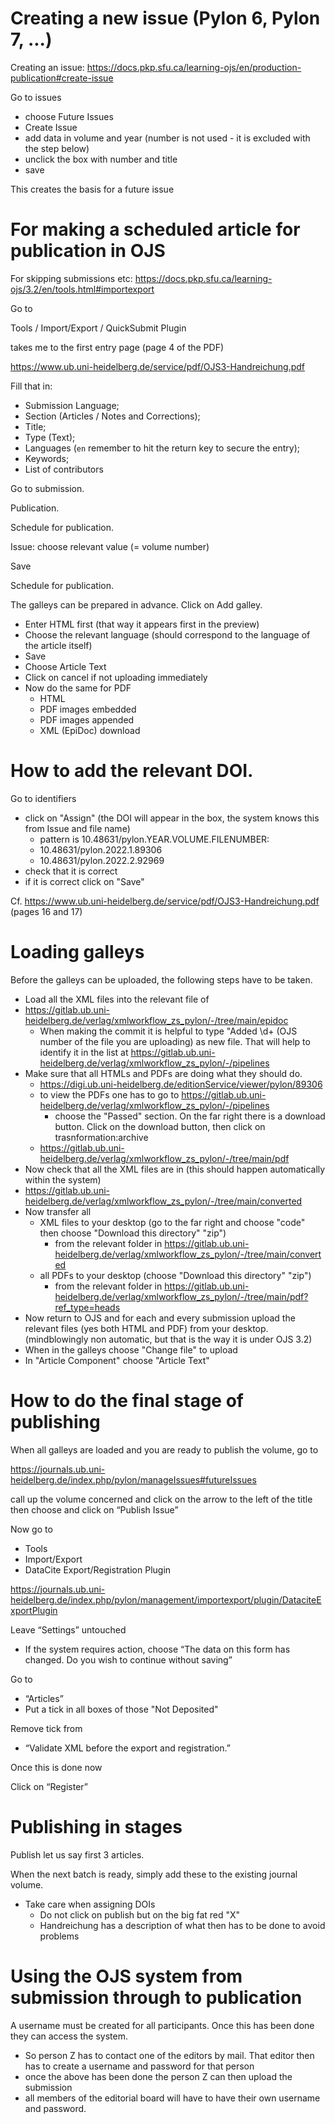  # Creating a new issue (Pylon 6, Pylon 7, ...)

Creating an issue: https://docs.pkp.sfu.ca/learning-ojs/en/production-publication#create-issue

Go to issues

- choose Future Issues
- Create Issue
- add data in volume and year (number is not used - it is excluded with the step below)
- unclick the box with number and title 
- save

This creates the basis for a future issue

# For making a scheduled article for publication in OJS

For skipping submissions etc: https://docs.pkp.sfu.ca/learning-ojs/3.2/en/tools.html#importexport

Go to

Tools / Import/Export / QuickSubmit Plugin

takes me to the first entry page (page 4 of the PDF)

https://www.ub.uni-heidelberg.de/service/pdf/OJS3-Handreichung.pdf

Fill that in:
- Submission Language;
- Section (Articles / Notes and Corrections);
- Title;
- Type (Text);
- Languages (`en`  remember to hit the return key to secure the entry);
- Keywords;
- List of contributors

Go to submission.

Publication.

Schedule for publication.

Issue: choose relevant value (= volume number)

Save

Schedule for publication.

The galleys can be prepared in advance. Click on Add galley.
- Enter HTML first (that way it appears first in the preview)
- Choose the relevant language (should correspond to the language of the article itself)
- Save
- Choose Article Text
- Click on cancel if not uploading immediately
- Now do the same for PDF
  - HTML
  - PDF images embedded
  - PDF images appended
  - XML (EpiDoc) download
  
# How to add the relevant DOI.

Go to identifiers

- click on "Assign" (the DOI will appear in the box, the system knows this from Issue and file name)
  - pattern is 10.48631/pylon.YEAR.VOLUME.FILENUMBER: 
  - 10.48631/pylon.2022.1.89306 
  - 10.48631/pylon.2022.2.92969
- check that it is correct
- if it is correct click on "Save"

Cf. https://www.ub.uni-heidelberg.de/service/pdf/OJS3-Handreichung.pdf (pages 16 and 17)

# Loading galleys

Before the galleys can be uploaded, the following steps have to be taken.
- Load all the XML files into the relevant file of 
- https://gitlab.ub.uni-heidelberg.de/verlag/xmlworkflow_zs_pylon/-/tree/main/epidoc
  - When making the commit it is helpful to type "Added \d+ (OJS number of the file you are uploading) as new file. That will help to identify it in the list at https://gitlab.ub.uni-heidelberg.de/verlag/xmlworkflow_zs_pylon/-/pipelines
- Make sure that all HTMLs and PDFs are doing what they should do.
  - https://digi.ub.uni-heidelberg.de/editionService/viewer/pylon/89306
  - to view the PDFs one has to go to https://gitlab.ub.uni-heidelberg.de/verlag/xmlworkflow_zs_pylon/-/pipelines
    - choose the "Passed" section. On the far right there is a download button. Click on the download button, then click on trasnformation:archive
  - https://gitlab.ub.uni-heidelberg.de/verlag/xmlworkflow_zs_pylon/-/tree/main/pdf
- Now check that all the XML files are in (this should happen automatically within the system)
- https://gitlab.ub.uni-heidelberg.de/verlag/xmlworkflow_zs_pylon/-/tree/main/converted
- Now transfer all
  - XML files to your desktop (go to the far right and choose "code" then choose "Download this directory" "zip")
    - from the relevant folder in https://gitlab.ub.uni-heidelberg.de/verlag/xmlworkflow_zs_pylon/-/tree/main/converted
  - all PDFs to your desktop (choose "Download this directory" "zip")
    - from the relevant folder in https://gitlab.ub.uni-heidelberg.de/verlag/xmlworkflow_zs_pylon/-/tree/main/pdf?ref_type=heads
- Now return to OJS and for each and every submission upload the relevant files (yes both HTML and PDF) from your desktop. (mindblowingly non automatic, but that is the way it is under OJS 3.2)
- When in the galleys choose "Change file" to upload
- In "Article Component" choose "Article Text"

# How to do the final stage of publishing

When all galleys are loaded and you are ready to publish the volume, go to 

https://journals.ub.uni-heidelberg.de/index.php/pylon/manageIssues#futureIssues

call up the volume concerned and click on the arrow to the left of the title then choose and click on “Publish Issue”

Now go to 
- Tools
- Import/Export
- DataCite Export/Registration Plugin

https://journals.ub.uni-heidelberg.de/index.php/pylon/management/importexport/plugin/DataciteExportPlugin

Leave “Settings” untouched
- If the system requires action, choose “The data on this form has changed. Do you wish to continue without
saving”

Go to 
- “Articles”
- Put a tick in all boxes of those "Not Deposited"

Remove tick from 
- “Validate XML before the export and registration.”

Once this is done now

Click on “Register”

# Publishing in stages

Publish let us say first 3 articles. 

When the next batch is ready, simply add these to the existing journal volume. 
- Take care when assigning DOIs
  - Do not click on publish but on the big fat red "X"
  - Handreichung has a description of what then has to be done to avoid problems
 
# Using the OJS system from submission through to publication

A username must be created for all participants. Once this has been done they can access the system.
- So person Z has to contact one of the editors by mail. That editor then has to create a username and password for that person
- once the above has been done the person Z can then upload the submission
- all members of the editorial board will have to have their own username and password.

